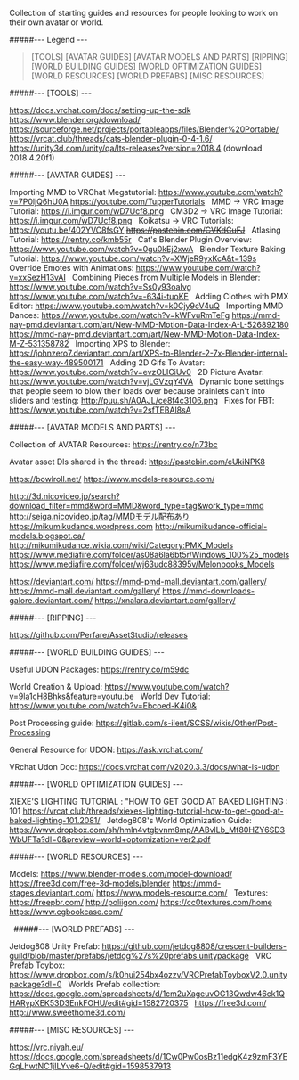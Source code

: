 Collection of starting guides and resources for people looking to work on their own avatar or world.

 #####--- Legend ---
 
>[TOOLS] 
>[AVATAR GUIDES]
>[AVATAR MODELS AND PARTS]
>[RIPPING]
>[WORLD BUILDING GUIDES]
>[WORLD OPTIMIZATION GUIDES]
>[WORLD RESOURCES] 
>[WORLD PREFABS] 
>[MISC RESOURCES]



 #####--- [TOOLS] --- 

https://docs.vrchat.com/docs/setting-up-the-sdk
https://www.blender.org/download/
https://sourceforge.net/projects/portableapps/files/Blender%20Portable/
https://vrcat.club/threads/cats-blender-plugin-0-4-1.6/
https://unity3d.com/unity/qa/lts-releases?version=2018.4 (download 2018.4.20f1)
 


 #####--- [AVATAR GUIDES] --- 

Importing MMD to VRChat Megatutorial:
https://www.youtube.com/watch?v=7P0ljQ6hU0A
https://youtube.com/TupperTutorials
 
MMD -> VRC Image Tutorial: https://i.imgur.com/wD7Ucf8.png
 
CM3D2 -> VRC Image Tutorial: https://i.imgur.com/wD7Ucf8.png
 
Koikatsu -> VRC Tutorials:
https://youtu.be/402YVC8fsGY
~~https://pastebin.com/CVKdCuFJ~~
 
Atlasing Tutorial: https://rentry.co/kmb55r
 
Cat's Blender Plugin Overview: https://www.youtube.com/watch?v=0gu0kEj2xwA
 
Blender Texture Baking Tutorial: https://www.youtube.com/watch?v=XWjeR9yxKcA&t=139s
 
Override Emotes with Animations: https://www.youtube.com/watch?v=xxSezH13vAI
 
Combining Pieces from Multiple Models in Blender:
https://www.youtube.com/watch?v=Ss0y93oaIvg
https://www.youtube.com/watch?v=-634i-tuoKE
 
Adding Clothes with PMX Editor: https://www.youtube.com/watch?v=k0Cjy9cV4uQ
 
Importing MMD Dances:
https://www.youtube.com/watch?v=kWFvuRmTeFg
https://mmd-nay-pmd.deviantart.com/art/New-MMD-Motion-Data-Index-A-L-526892180
https://mmd-nay-pmd.deviantart.com/art/New-MMD-Motion-Data-Index-M-Z-531358782
 
Importing XPS to Blender: https://johnzero7.deviantart.com/art/XPS-to-Blender-2-7x-Blender-internal-the-easy-way-489500171
 
Adding 2D Gifs To Avatar: https://www.youtube.com/watch?v=evzOLICiUv0
 
2D Picture Avatar: https://www.youtube.com/watch?v=vjLGVzqY4VA
 
Dynamic bone settings that people seem to blow their loads over because brainlets can't into sliders and testing:
http://puu.sh/A0AJL/ce8f4c3106.png
 
Fixes for FBT: https://www.youtube.com/watch?v=2sfTEBAl8sA



 #####--- [AVATAR MODELS AND PARTS] --- 

Collection of AVATAR Resources: https://rentry.co/n73bc

Avatar asset Dls shared in the thread: ~~https://pastebin.com/cUkiNPK8~~
 
https://bowlroll.net/
https://www.models-resource.com/
 
http://3d.nicovideo.jp/search?download_filter=mmd&word=MMD&word_type=tag&work_type=mmd
http://seiga.nicovideo.jp/tag/MMDモデル配布あり
https://mikumikudance.wordpress.com
http://mikumikudance-official-models.blogspot.ca/
http://mikumikudance.wikia.com/wiki/Category:PMX_Models
https://www.mediafire.com/folder/as08a6la6bt5r/Windows_100%25_models
https://www.mediafire.com/folder/wj63udc88395v/Melonbooks_Models
 
https://deviantart.com/
https://mmd-pmd-mall.deviantart.com/gallery/
https://mmd-mall.deviantart.com/gallery/
https://mmd-downloads-galore.deviantart.com/
https://xnalara.deviantart.com/gallery/



 #####--- [RIPPING] --- 

https://github.com/Perfare/AssetStudio/releases 



 #####--- [WORLD BUILDING GUIDES] --- 

Useful UDON Packages: https://rentry.co/m59dc

World Creation & Upload: https://www.youtube.com/watch?v=9la1cH8Bhks&feature=youtu.be
 
World Dev Tutorial: https://www.youtube.com/watch?v=Ebcoed-K4i0&

Post Processing guide: https://gitlab.com/s-ilent/SCSS/wikis/Other/Post-Processing

General Resource for UDON: https://ask.vrchat.com/

VRchat Udon Doc: https://docs.vrchat.com/v2020.3.3/docs/what-is-udon



 #####--- [WORLD OPTIMIZATION GUIDES] --- 

XIEXE'S LIGHTING TUTORIAL : "HOW TO GET GOOD AT BAKED LIGHTING : 101
https://vrcat.club/threads/xiexes-lighting-tutorial-how-to-get-good-at-baked-lighting-101.2081/
 
Jetdog808's World Optimization Guide:
https://www.dropbox.com/sh/hmln4vtgbvnm8mp/AABvlLb_Mf80HZY6SD3WbUFTa?dl=0&preview=world+optomization+ver2.pdf
 
 

 #####--- [WORLD RESOURCES] --- 

Models:
https://www.blender-models.com/model-download/
https://free3d.com/free-3d-models/blender
https://mmd-stages.deviantart.com/
https://www.models-resource.com/
 
Textures:
https://freepbr.com/
http://poliigon.com/
https://cc0textures.com/home
https://www.cgbookcase.com/


 
 #####--- [WORLD PREFABS] --- 

Jetdog808 Unity Prefab:
https://github.com/jetdog8808/crescent-builders-guild/blob/master/prefabs/jetdog%27s%20prefabs.unitypackage
 
VRC Prefab Toybox:
https://www.dropbox.com/s/k0hui254bx4ozzv/VRCPrefabToyboxV2.0.unitypackage?dl=0
 
Worlds Prefab collection:
https://docs.google.com/spreadsheets/d/1cm2uXageuvOG13Qwdw46ck1QHARypXEK53D3EnkFOHU/edit#gid=1582720375
 
https://free3d.com/
http://www.sweethome3d.com/



 #####--- [MISC RESOURCES] --- 

https://vrc.niyah.eu/
https://docs.google.com/spreadsheets/d/1Cw0Pw0osBz11edgK4z9zmF3YEGqLhwtNC1jILYve6-Q/edit#gid=1598537913
